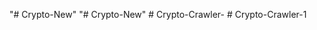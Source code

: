 "# Crypto-New" 
"# Crypto-New" 
#   C r y p t o - C r a w l e r -  
 #   C r y p t o - C r a w l e r - 1  
 